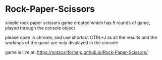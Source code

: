 # Rock-Paper-Scissors

 simple rock paper scissors game created which has 5 rounds of game, played through the console object

 please open in chrome, and use shortcut CTRL+J as all the results and the workings of the game are only displayed in the console

 game is live at:
 https://notacallforhelp.github.io/Rock-Paper-Scissors/